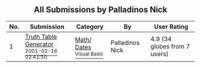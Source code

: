 ﻿<div align="center">

## All Submissions by Palladinos Nick

</div>

No.  | Submission | Category | By   | User Rating
---- | ---------- | -------- | ---- | -----------
1 | [Truth Table Generator<br /><sup>2001-02-16 02:41:50</sup>](https://github.com/Planet-Source-Code/palladinos-nick-truth-table-generator__1-15098) | [Math/ Dates<br /><sup>Visual Basic</sup>](../ByCategory/math-dates__1-37.md) | Palladinos Nick | 4.9 (34 globes from 7 users)
